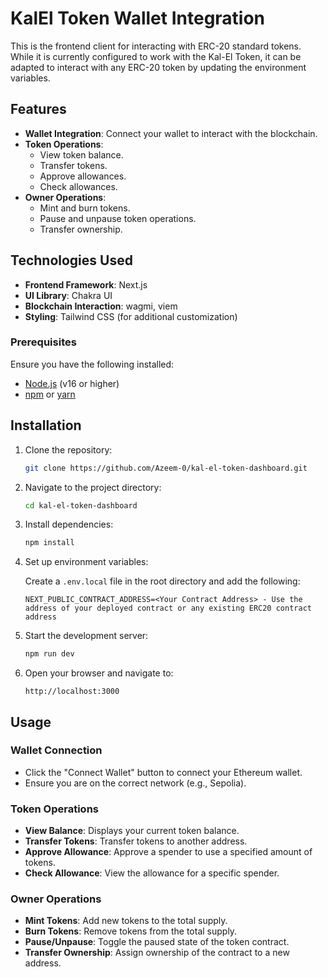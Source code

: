 # KalEl Token Wallet Integration

This is the frontend client for interacting with ERC-20 standard tokens. While it is currently configured to work with the Kal-El Token, it can be adapted to interact with any ERC-20 token by updating the environment variables.

## Features

- **Wallet Integration**: Connect your wallet to interact with the blockchain.
- **Token Operations**:
  - View token balance.
  - Transfer tokens.
  - Approve allowances.
  - Check allowances.
- **Owner Operations**:
  - Mint and burn tokens.
  - Pause and unpause token operations.
  - Transfer ownership.

## Technologies Used

- **Frontend Framework**: Next.js
- **UI Library**: Chakra UI
- **Blockchain Interaction**: wagmi, viem
- **Styling**: Tailwind CSS (for additional customization)



### Prerequisites

Ensure you have the following installed:

- [Node.js](https://nodejs.org/) (v16 or higher)
- [npm](https://www.npmjs.com/) or [yarn](https://yarnpkg.com/)


## Installation

1. Clone the repository:

   ```bash
   git clone https://github.com/Azeem-0/kal-el-token-dashboard.git
   ```

2. Navigate to the project directory:

   ```bash
   cd kal-el-token-dashboard
   ```

3. Install dependencies:

   ```bash
   npm install
   ```

4. Set up environment variables:

   Create a `.env.local` file in the root directory and add the following:

   ```env
   NEXT_PUBLIC_CONTRACT_ADDRESS=<Your Contract Address> - Use the address of your deployed contract or any existing ERC20 contract address
   ```

5. Start the development server:

   ```bash
   npm run dev
   ```

6. Open your browser and navigate to:

   ```plaintext
   http://localhost:3000
   ```

## Usage

### Wallet Connection
- Click the "Connect Wallet" button to connect your Ethereum wallet.
- Ensure you are on the correct network (e.g., Sepolia).

### Token Operations
- **View Balance**: Displays your current token balance.
- **Transfer Tokens**: Transfer tokens to another address.
- **Approve Allowance**: Approve a spender to use a specified amount of tokens.
- **Check Allowance**: View the allowance for a specific spender.

### Owner Operations
- **Mint Tokens**: Add new tokens to the total supply.
- **Burn Tokens**: Remove tokens from the total supply.
- **Pause/Unpause**: Toggle the paused state of the token contract.
- **Transfer Ownership**: Assign ownership of the contract to a new address.

